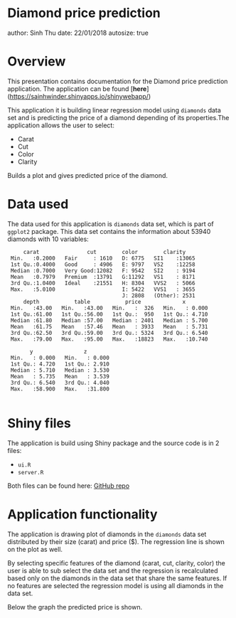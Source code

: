 Diamond price prediction
========================================================
author: Sinh Thu
date: 22/01/2018
autosize: true

Overview
========================================================
This presentation contains documentation for the Diamond price prediction application. The application can be found [**here**] (https://sainhwinder.shinyapps.io/shinywebapp/)

This application it is building linear regression model using `diamonds` data set and is predicting the price of a diamond depending of its properties.The application allows the user to select:
- Carat
- Cut
- Color
- Clarity

Builds a plot and gives predicted price of the diamond.

Data used
========================================================

The data used for this application is `diamonds` data set, which is part of `ggplot2` package.
This data set contains the information about 53940 diamonds with 10 variables:



```
     carat               cut        color        clarity     
 Min.   :0.2000   Fair     : 1610   D: 6775   SI1    :13065  
 1st Qu.:0.4000   Good     : 4906   E: 9797   VS2    :12258  
 Median :0.7000   Very Good:12082   F: 9542   SI2    : 9194  
 Mean   :0.7979   Premium  :13791   G:11292   VS1    : 8171  
 3rd Qu.:1.0400   Ideal    :21551   H: 8304   VVS2   : 5066  
 Max.   :5.0100                     I: 5422   VVS1   : 3655  
                                    J: 2808   (Other): 2531  
     depth           table           price             x         
 Min.   :43.00   Min.   :43.00   Min.   :  326   Min.   : 0.000  
 1st Qu.:61.00   1st Qu.:56.00   1st Qu.:  950   1st Qu.: 4.710  
 Median :61.80   Median :57.00   Median : 2401   Median : 5.700  
 Mean   :61.75   Mean   :57.46   Mean   : 3933   Mean   : 5.731  
 3rd Qu.:62.50   3rd Qu.:59.00   3rd Qu.: 5324   3rd Qu.: 6.540  
 Max.   :79.00   Max.   :95.00   Max.   :18823   Max.   :10.740  
                                                                 
       y                z         
 Min.   : 0.000   Min.   : 0.000  
 1st Qu.: 4.720   1st Qu.: 2.910  
 Median : 5.710   Median : 3.530  
 Mean   : 5.735   Mean   : 3.539  
 3rd Qu.: 6.540   3rd Qu.: 4.040  
 Max.   :58.900   Max.   :31.800  
                                  
```

Shiny files
========================================================

The application is build using Shiny package and the source code is in 2 files:
- `ui.R`
- `server.R`

Both files can be found here: [GitHub repo](https://github.com/sainhwinder/Course-Project-Shiny-Application-and-Reproducible-Pitch)

Application functionality
========================================================

The application is drawing plot of diamonds in the `diamonds` data set distributed by their size (carat) and price ($). The regression line is shown on the plot as well. 

By selecting specific features of the diamond (carat, cut, clarity, color) the user is able to sub select the data set and the regression is recalculated based only on the diamonds in the data set that share the same features. If no features are selected the regression model is using all diamonds in the data set.

Below the graph the predicted price is shown.
